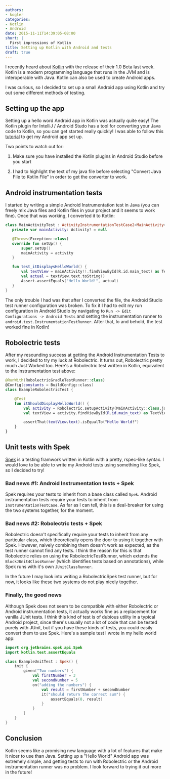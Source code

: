 ```yaml
---
authors:
- kogler
categories:
- Kotlin
- Android
date: 2015-11-11T14:39:05-08:00
short: |
  First impressions of Kotlin
title: Setting up Kotlin with Android and tests
draft: true
---
```


I recently heard about [Kotlin](https://kotlinlang.org/) with the release of their 1.0 Beta last week. Kotlin is a modern programming language that runs in the JVM and is interoperable with Java. Kotlin can also be used to create Android apps.  

I was curious, so I decided to set up a small Android app using Kotlin and try out some different methods of testing. 

## Setting up the app
Setting up a hello word Android app in Kotlin was actually quite easy!  The Kotlin plugin for IntelliJ / Android Studo has a tool for converting your Java code to Kotlin, so you can get started really quickly! I was able to follow this [tutorial](https://kotlinlang.org/docs/tutorials/kotlin-android.html) to get my Android app set up.

Two points to watch out for:

 1. Make sure you have installed the Kotlin plugins in Android Studio before you start
  
 1. I had to highlight the text of my java file before selecting "Convert Java File to Kotlin File" in order to get the converter to work.

## Android instrumentation tests
I started by writing a simple Android Instrumentation test in Java (you can freely mix Java files and Kotlin files in your project and it seems to work fine).  Once that was working, I converted it to Kotlin:

~~~kotlin
class MainActivityTest : ActivityInstrumentationTestCase2<MainActivity>(MainActivity::class.java) {
   private var mainActivity: Activity? = null

   @Throws(Exception::class)
   override fun setUp() {
       super.setUp()
       mainActivity = activity
   }

   fun test_itDisplaysHelloWorld() {
       val textView = mainActivity!!.findViewById(R.id.main_text) as TextView
       val actual = textView.text.toString()
       Assert.assertEquals("Hello World!", actual)
   }
}
~~~

The only trouble I had was that after I converted the file, the Android Studio test runner configuration was broken.  To fix it I had to edit my run configuration in Android Studio by navigating to `Run -> Edit Configurations -> Android Tests` and setting the instrumentation runner to `android.test.InstrumentationTestRunner`.  After that, lo and behold, the test worked fine in Kotlin! 

## Robolectric tests
After my resounding success at getting the Android Instrumentation Tests to work, I decided to try my luck at Robolectric.  It turns out, Robolectric pretty much Just Worked too.  Here's a Robolectric test written in Kotlin, equivalent to the instrumentation test above:

~~~kotlin
@RunWith(RobolectricGradleTestRunner::class)
@Config(constants = BuildConfig::class)
class ExampleRobolectricTest {

    @Test
    fun itShouldDisplayHelloWorld() {
        val activity = Robolectric.setupActivity(MainActivity::class.java)
        val textView = activity.findViewById(R.id.main_text) as TextView

        assertThat(textView.text).isEqualTo("Hello World!")
    }
}
~~~

## Unit tests with Spek
[Spek](https://jetbrains.github.io/spek/) is a testing framwork written in Kotlin with a pretty, rspec-like syntax. I would love to be able to write my Android tests using something like Spek, so I decided to try!
### Bad news #1: Android Instrumentation tests + Spek
Spek requires your tests to inherit from a base class called `Spek`.  Android instrumentation tests require your tests to inherit from `InstrumentationTestCase`.  As far as I can tell, this is a deal-breaker for using the two systems together, for the moment.

### Bad news #2: Robolectric tests + Spek
Robolectric doesn't specifically require your tests to inherit from any particular class, which theoretically opens the door to using it together with Spek.  However, naively combining them doesn't work as expected, as the test runner cannot find any tests.  I think the reason for this is that Robolectric relies on using the RobolectricTestRunner, which extends the `BlockJUnit4ClassRunner` (which identifies tests based on annotations), while Spek runs with it's own `JUnitClassRunner`.

In the future I may look into writing a RobolectricSpek test runner, but for now, it looks like these two systems do not play nicely together.

### Finally, the good news
Although Spek does not seem to be compatible with either Robolectric or Android instrumentation tests, it actually works fine as a replacement for vanilla JUnit tests.  I think this kind of test is of dubious utility in a typical Android project, since there's usually not a lot of code that can be tested purely with JUnit, but if you have these kinds of tests, you could easily convert them to use Spek.  Here's a sample test I wrote in my hello world app: 
~~~kotlin
import org.jetbrains.spek.api.Spek
import kotlin.test.assertEquals

class ExampleUnitTest : Spek() {
    init {
        given("Two numbers") {
            val firstNumber = 3
            val secondNumber = 5
            on("adding the numbers") {
                val result = firstNumber + secondNumber
                it("should return the correct sum") {
                    assertEquals(8, result)
                }
            }
        }
    }
}
~~~

## Conclusion
Kotlin seems like a promising new language with a lot of features that make it nicer to use than Java.  Setting up a "Hello World" Android app was extremely simple, and getting tests to run with Robolectric or the Android instrumentation runner was no problem.  I look forward to trying it out more in the future!
